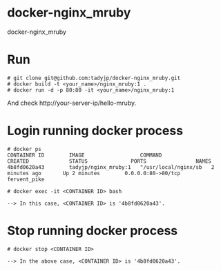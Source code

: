 # docker-nginx_mruby
docker-nginx_mruby


# Run

```
# git clone git@github.com:tadyjp/docker-nginx_mruby.git
# docker build -t <your_name>/nginx_mruby:1 .
# docker run -d -p 80:80 -it <your_name>/nginx_mruby:1
```

And check http://your-server-ip/hello-mruby.


# Login running docker process

```
# docker ps
CONTAINER ID        IMAGE                  COMMAND                CREATED             STATUS              PORTS                NAMES
4b8fd0620a43        tadyjp/nginx_mruby:1   "/usr/local/nginx/sb   2 minutes ago       Up 2 minutes        0.0.0.0:80->80/tcp   fervent_pike

# docker exec -it <CONTAINER ID> bash

--> In this case, <CONTAINER ID> is '4b8fd0620a43'.
```


# Stop running docker process

```
# docker stop <CONTAINER ID>

--> In the above case, <CONTAINER ID> is '4b8fd0620a43'.
```


